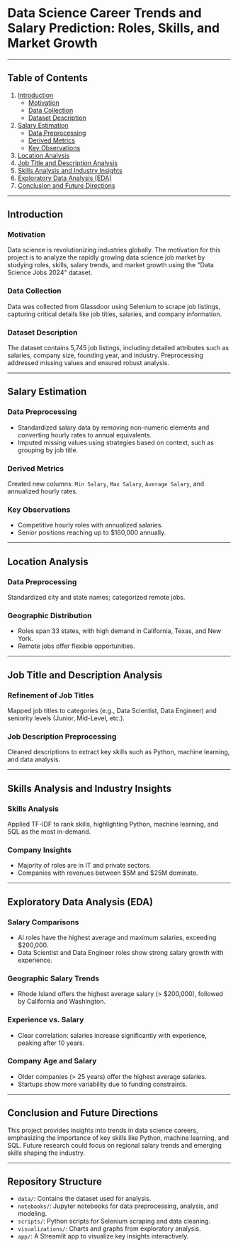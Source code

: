 # Data Science Career Trends and Salary Prediction: Roles, Skills, and Market Growth  
---

## Table of Contents  
1. [Introduction](#introduction)  
   - [Motivation](#motivation)  
   - [Data Collection](#data-collection)  
   - [Dataset Description](#dataset-description)  
2. [Salary Estimation](#salary-estimation)  
   - [Data Preprocessing](#data-preprocessing)  
   - [Derived Metrics](#derived-metrics)  
   - [Key Observations](#key-observations)  
3. [Location Analysis](#location-analysis)  
4. [Job Title and Description Analysis](#job-title-and-description-analysis)  
5. [Skills Analysis and Industry Insights](#skills-analysis-and-industry-insights)  
6. [Exploratory Data Analysis (EDA)](#exploratory-data-analysis)  
7. [Conclusion and Future Directions](#conclusion-and-future-directions)  

---

## Introduction  
### Motivation  
Data science is revolutionizing industries globally. The motivation for this project is to analyze the rapidly growing data science job market by studying roles, skills, salary trends, and market growth using the "Data Science Jobs 2024" dataset.  

### Data Collection  
Data was collected from Glassdoor using Selenium to scrape job listings, capturing critical details like job titles, salaries, and company information.  

### Dataset Description  
The dataset contains 5,745 job listings, including detailed attributes such as salaries, company size, founding year, and industry. Preprocessing addressed missing values and ensured robust analysis.  

---

## Salary Estimation  
### Data Preprocessing  
- Standardized salary data by removing non-numeric elements and converting hourly rates to annual equivalents.  
- Imputed missing values using strategies based on context, such as grouping by job title.  

### Derived Metrics  
Created new columns: `Min Salary`, `Max Salary`, `Average Salary`, and annualized hourly rates.  

### Key Observations  
- Competitive hourly roles with annualized salaries.  
- Senior positions reaching up to $160,000 annually.  

---

## Location Analysis  
### Data Preprocessing  
Standardized city and state names; categorized remote jobs.  

### Geographic Distribution  
- Roles span 33 states, with high demand in California, Texas, and New York.  
- Remote jobs offer flexible opportunities.  

---

## Job Title and Description Analysis  
### Refinement of Job Titles  
Mapped job titles to categories (e.g., Data Scientist, Data Engineer) and seniority levels (Junior, Mid-Level, etc.).  

### Job Description Preprocessing  
Cleaned descriptions to extract key skills such as Python, machine learning, and data analysis.  

---

## Skills Analysis and Industry Insights  
### Skills Analysis  
Applied TF-IDF to rank skills, highlighting Python, machine learning, and SQL as the most in-demand.  

### Company Insights  
- Majority of roles are in IT and private sectors.  
- Companies with revenues between $5M and $25M dominate.  

---

## Exploratory Data Analysis (EDA)  
### Salary Comparisons  
- AI roles have the highest average and maximum salaries, exceeding $200,000.  
- Data Scientist and Data Engineer roles show strong salary growth with experience.  

### Geographic Salary Trends  
- Rhode Island offers the highest average salary (> $200,000), followed by California and Washington.  

### Experience vs. Salary  
- Clear correlation: salaries increase significantly with experience, peaking after 10 years.  

### Company Age and Salary  
- Older companies (> 25 years) offer the highest average salaries.  
- Startups show more variability due to funding constraints.  

---

## Conclusion and Future Directions  
This project provides insights into trends in data science careers, emphasizing the importance of key skills like Python, machine learning, and SQL. Future research could focus on regional salary trends and emerging skills shaping the industry.  

---

## Repository Structure  
- `data/`: Contains the dataset used for analysis.  
- `notebooks/`: Jupyter notebooks for data preprocessing, analysis, and modeling.  
- `scripts/`: Python scripts for Selenium scraping and data cleaning.  
- `visualizations/`: Charts and graphs from exploratory analysis.  
- `app/`: A Streamlit app to visualize key insights interactively.
